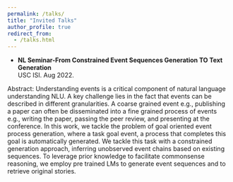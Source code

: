 ```yaml
---
permalink: /talks/
title: "Invited Talks"
author_profile: true
redirect_from:
  - /talks.html
---
```



- **NL Seminar-From Constrained Event Sequences Generation TO Text Generation** <br>
USC ISI. Aug 2022. <br>

Abstract: Understanding events is a critical component of natural language understanding NLU. 
A key challenge lies in the fact that events can be described in different granularities. 
A coarse grained event e.g., publishing a paper can often be disseminated into a fine grained process 
of events e.g., writing the paper, passing the peer review, and presenting at the conference. In this work, 
we tackle the problem of goal oriented event process generation, where a task goal event, a process that completes 
this goal is automatically generated. We tackle this task with a constrained generation approach, inferring unobserved event chains based on existing sequences. To leverage prior knowledge to facilitate commonsense reasoning, we employ pre trained LMs to generate event sequences and to retrieve original stories.
